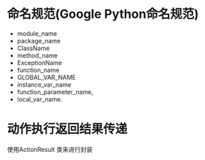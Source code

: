 # 命名规范(Google Python命名规范)
- module_name
- package_name
- ClassName
- method_name
- ExceptionName
- function_name
- GLOBAL_VAR_NAME
- instance_var_name
- function_parameter_name,
- local_var_name.

# 动作执行返回结果传递
使用ActionResult 类来进行封装
